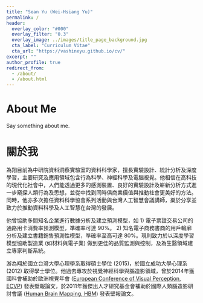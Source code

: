 ```yaml
---
title: "Sean Yu (Wei-Hsiang Yu)"
permalink: /
header:
  overlay_color: "#000"
  overlay_filter: "0.3"
  overlay_image: ../images/title_page_background.jpg
  cta_label: "Curriculum Vitae"
  cta_url: "https://vashineyu.github.io/cv/"
excerpt: ""
author_profile: true
redirect_from: 
  - /about/
  - /about.html
---
```


About Me
=====
Say something about me.


關於我
=====
為翔目前為中研院資料洞察實驗室的資料科學家，擅長實驗設計、統計分析及深度學習，主要研究及應用領域包含行為科學、神經科學及電腦視覺。他相信在高科技的現代化社會中，人們能透過更多的感測裝置、良好的實驗設計及嶄新分析方式進一步窺探人類行為及思想，並從中找到同時俱商業價值與推動社會更美好的方法。同時，他亦多次擔任資料科學協會系列活動與台灣人工智慧會議講師，樂於分享並致力於推動資料科學及人工智慧在台灣的發展。

他曾協助多間知名企業進行數據分析及建立預測模型，如 1) 電子票證交易公司的通路用卡消費率預測模型，準確率可達 90%。 2) 知名電子商務書商的用戶輪廓分析及建立書籍銷售預測性模型，準確率至高可達 80%。現則致力於以深度學習模型協助製造業 (如材料與電子業) 做到更佳的品質監測與控制，及為生醫領域建立專家判斷系統。

游為翔於國立台灣大學心理學系取得碩士學位 (2015)，於國立成功大學心理系 (2012) 取得學士學位。他過去專攻於視覺神經科學與腦造影領域，曾於2014年獲國科會補助於歐洲視覺年會 ([European Conference of Visual Perception, ECVP](http://ecvp.org/)) 發表壁報論文，於2011年獲傑出人才研究基金會補助於國際人類腦造影研討會議 ([Human Brain Mapping, HBM](https://www.humanbrainmapping.org/i4a/pages/index.cfm?pageID=3267&activateFull=false)) 發表壁報論文。
